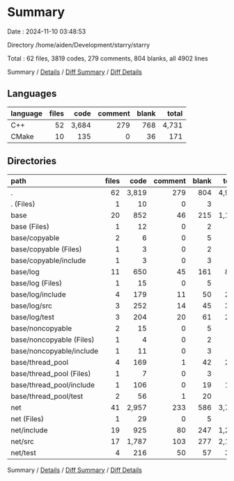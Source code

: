 # Summary

Date : 2024-11-10 03:48:53

Directory /home/aiden/Development/starry/starry

Total : 62 files,  3819 codes, 279 comments, 804 blanks, all 4902 lines

Summary / [Details](details.md) / [Diff Summary](diff.md) / [Diff Details](diff-details.md)

## Languages
| language | files | code | comment | blank | total |
| :--- | ---: | ---: | ---: | ---: | ---: |
| C++ | 52 | 3,684 | 279 | 768 | 4,731 |
| CMake | 10 | 135 | 0 | 36 | 171 |

## Directories
| path | files | code | comment | blank | total |
| :--- | ---: | ---: | ---: | ---: | ---: |
| . | 62 | 3,819 | 279 | 804 | 4,902 |
| . (Files) | 1 | 10 | 0 | 3 | 13 |
| base | 20 | 852 | 46 | 215 | 1,113 |
| base (Files) | 1 | 12 | 0 | 2 | 14 |
| base/copyable | 2 | 6 | 0 | 5 | 11 |
| base/copyable (Files) | 1 | 3 | 0 | 2 | 5 |
| base/copyable/include | 1 | 3 | 0 | 3 | 6 |
| base/log | 11 | 650 | 45 | 161 | 856 |
| base/log (Files) | 1 | 15 | 0 | 5 | 20 |
| base/log/include | 4 | 179 | 11 | 50 | 240 |
| base/log/src | 3 | 252 | 14 | 45 | 311 |
| base/log/test | 3 | 204 | 20 | 61 | 285 |
| base/noncopyable | 2 | 15 | 0 | 5 | 20 |
| base/noncopyable (Files) | 1 | 4 | 0 | 2 | 6 |
| base/noncopyable/include | 1 | 11 | 0 | 3 | 14 |
| base/thread_pool | 4 | 169 | 1 | 42 | 212 |
| base/thread_pool (Files) | 1 | 7 | 0 | 3 | 10 |
| base/thread_pool/include | 1 | 106 | 0 | 19 | 125 |
| base/thread_pool/test | 2 | 56 | 1 | 20 | 77 |
| net | 41 | 2,957 | 233 | 586 | 3,776 |
| net (Files) | 1 | 29 | 0 | 5 | 34 |
| net/include | 19 | 925 | 80 | 247 | 1,252 |
| net/src | 17 | 1,787 | 103 | 277 | 2,167 |
| net/test | 4 | 216 | 50 | 57 | 323 |

Summary / [Details](details.md) / [Diff Summary](diff.md) / [Diff Details](diff-details.md)